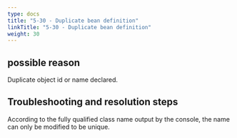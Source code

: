 ```yaml
---
type: docs
title: "5-30 - Duplicate bean definition"
linkTitle: "5-30 - Duplicate bean definition"
weight: 30
---
```


## possible reason

Duplicate object id or name declared.

## Troubleshooting and resolution steps

According to the fully qualified class name output by the console, the name can only be modified to be unique.

<p style="margin-top: 3rem;"> </p>